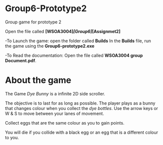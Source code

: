 # Group6-Prototype2
Group game for prototype 2

Open the file called **[WSOA3004]_[Group6]_[Assignmet2]**

-To Launch the game:
open the folder called **Builds**
In the **Builds** file, run the game using the **Group6-prototype2.exe**


-To Read the documentation:
Open the file called **WSOA3004 group Document.pdf**.

# About the game

The Game *Dye Bunny* is a infinite 2D side scroller.

The objective is to last for as long as possible. The player plays as a bunny that changes colour when you collect the *dye bottles*.
Use the arrow keys or W & S to move between your lanes of movement.

Collect eggs that are the same colour as you to gain points.

You will die if you collide with a black egg or an egg that is a different colour to you.
